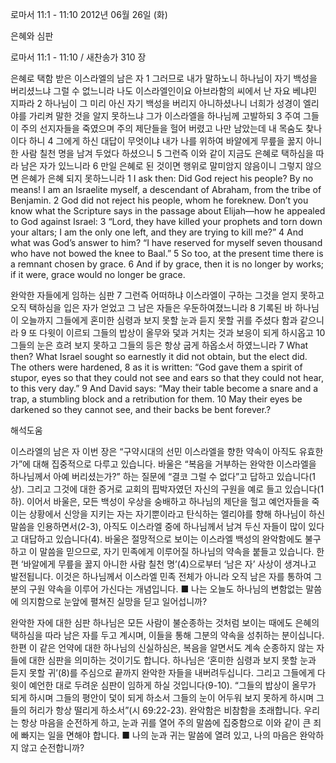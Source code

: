 로마서 11:1 - 11:10 
2012년 06월 26일 (화)

은혜와 심판



로마서 11:1 - 11:10 / 새찬송가 310 장


은혜로 택함 받은 이스라엘의 남은 자
1 그러므로 내가 말하노니 하나님이 자기 백성을 버리셨느냐 그럴 수 없느니라 나도 이스라엘인이요 아브라함의 씨에서 난 자요 베냐민 지파라 2 하나님이 그 미리 아신 자기 백성을 버리지 아니하셨나니 너희가 성경이 엘리야를 가리켜 말한 것을 알지 못하느냐 그가 이스라엘을 하나님께 고발하되 3 주여 그들이 주의 선지자들을 죽였으며 주의 제단들을 헐어 버렸고 나만 남았는데 내 목숨도 찾나이다 하니 4 그에게 하신 대답이 무엇이냐 내가 나를 위하여 바알에게 무릎을 꿇지 아니한 사람 칠천 명을 남겨 두었다 하셨으니 5 그런즉 이와 같이 지금도 은혜로 택하심을 따라 남은 자가 있느니라 6 만일 은혜로 된 것이면 행위로 말미암지 않음이니 그렇지 않으면 은혜가 은혜 되지 못하느니라
1 I ask then: Did God reject his people? By no means! I am an Israelite myself, a descendant of Abraham, from the tribe of Benjamin. 2 God did not reject his people, whom he foreknew. Don’t you know what the Scripture says in the passage about Elijah―how he appealed to God against Israel: 3 “Lord, they have killed your prophets and torn down your altars; I am the only one left, and they are trying to kill me?” 4 And what was God’s answer to him? “I have reserved for myself seven thousand who have not bowed the knee to Baal.” 5 So too, at the present time there is a remnant chosen by grace. 6 And if by grace, then it is no longer by works; if it were, grace would no longer be grace.   

완악한 자들에게 임하는 심판
7 그런즉 어떠하냐 이스라엘이 구하는 그것을 얻지 못하고 오직 택하심을 입은 자가 얻었고 그 남은 자들은 우둔하여졌느니라 8 기록된 바 하나님이 오늘까지 그들에게 혼미한 심령과 보지 못할 눈과 듣지 못할 귀를 주셨다 함과 같으니라 9 또 다윗이 이르되 그들의 밥상이 올무와 덫과 거치는 것과 보응이 되게 하시옵고 10 그들의 눈은 흐려 보지 못하고 그들의 등은 항상 굽게 하옵소서 하였느니라
7 What then? What Israel sought so earnestly it did not obtain, but the elect did. The others were hardened, 8 as it is written: “God gave them a spirit of stupor, eyes so that they could not see and ears so that they could not hear, to this very day.” 9 And David says: “May their table become a snare and a trap, a stumbling block and a retribution for them. 10 May their eyes be darkened so they cannot see, and their backs be bent forever.?

해석도움





이스라엘의 남은 자 
이번 장은 “구약시대의 선민 이스라엘을 향한 약속이 아직도 유효한가”에 대해 집중적으로 다루고 있습니다. 바울은 “복음을 거부하는 완악한 이스라엘을 하나님께서 아예 버리셨는가?” 하는 질문에 “결코 그럴 수 없다”고 답하고 있습니다(1상). 그리고 그것에 대한 증거로 교회의 핍박자였던 자신의 구원을 예로 들고 있습니다(1하). 이어서 바울은, 모든 백성이 우상을 숭배하고 하나님의 제단을 헐고 예언자들을 죽이는 상황에서 신앙을 지키는 자는 자기뿐이라고 탄식하는 엘리야를 향해 하나님이 하신 말씀을 인용하면서(2-3), 아직도 이스라엘 중에 하나님께서 남겨 두신 자들이 많이 있다고 대답하고 있습니다(4). 바울은 절망적으로 보이는 이스라엘 백성의 완악함에도 불구하고 이 말씀을 믿으므로, 자기 민족에게 이루어질 하나님의 약속을 붙들고 있습니다. 한편 ‘바알에게 무릎을 꿇지 아니한 사람 칠천 명’(4)으로부터 ‘남은 자’ 사상이 생겨나고 발전됩니다. 이것은 하나님께서 이스라엘 민족 전체가 아니라 오직 남은 자를 통하여 그분의 구원 약속을 이루어 가신다는 개념입니다.
■ 나는 오늘도 하나님의 변함없는 말씀에 의지함으로 눈앞에 펼쳐진 실망을 딛고 일어섭니까?

완악한 자에 대한 심판
하나님은 모든 사람이 불순종하는 것처럼 보이는 때에도 은혜의 택하심을 따라 남은 자를 두고 계시며, 이들을 통해 그분의 약속을 성취하는 분이십니다. 한편 이 같은 언약에 대한 하나님의 신실하심은, 복음을 알면서도 계속 순종하지 않는 자들에 대한 심판을 의미하는 것이기도 합니다. 하나님은 ‘혼미한 심령과 보지 못할 눈과 듣지 못할 귀’(8)를 주심으로 끝까지 완악한 자들을 내버려두십니다. 그리고 그들에게 다윗이 예언한 대로 두려운 심판이 임하게 하실 것입니다(9-10). “그들의 밥상이 올무가 되게 하시며 그들의 평안이 덫이 되게 하소서 그들의 눈이 어두워 보지 못하게 하시며 그들의 허리가 항상 떨리게 하소서”(시 69:22-23). 완악함은 비참함을 초래합니다. 우리는 항상 마음을 순전하게 하고, 눈과 귀를 열어 주의 말씀에 집중함으로 이와 같이 큰 죄에 빠지는 일을 면해야 합니다.
■ 나의 눈과 귀는 말씀에 열려 있고, 나의 마음은 완악하지 않고 순전합니까?